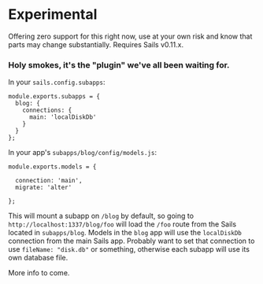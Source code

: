 # Experimental

Offering zero support for this right now, use at your own risk and know that parts may change substantially.  Requires Sails v0.11.x.

### Holy smokes, it's the "plugin" we've all been waiting for.

In your `sails.config.subapps`:

```
module.exports.subapps = {
  blog: {
    connections: {
      main: 'localDiskDb'
    }
  }
};
```

In your app's `subapps/blog/config/models.js`:

```
module.exports.models = {

  connection: 'main',
  migrate: 'alter'

};
```

This will mount a subapp on `/blog` by default, so going to `http://localhost:1337/blog/foo` will load the `/foo` route from the Sails located in `subapps/blog`.  Models in the `blog` app will use the `localDiskDb` connection from the main Sails app.  Probably want to set that connection to use `fileName: "disk.db"` or something, otherwise each subapp will use its own database file.

More info to come.
